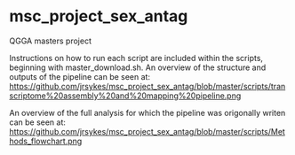 # msc_project_sex_antag
QGGA masters project

Instructions on how to run each script are included within the scripts, beginning with master_download.sh. An overview of the structure and outputs of the pipeline can be seen at:
https://github.com/jrsykes/msc_project_sex_antag/blob/master/scripts/transcriptome%20assembly%20and%20mapping%20pipeline.png

An overview of the full analysis for which the pipeline was origonally writen can be seen at:
https://github.com/jrsykes/msc_project_sex_antag/blob/master/scripts/Methods_flowchart.png